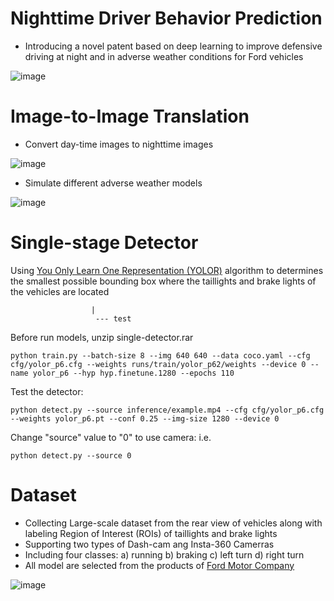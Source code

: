 # Nighttime Driver Behavior Prediction 

* Introducing a novel patent based on deep learning to improve defensive driving at night and in adverse weather conditions for Ford vehicles

![image](https://github.com/DeepCar/Taillight_Recognition/assets/96300226/f8ec26d3-e08c-440f-9cdb-d2b26864b15d)


# Image-to-Image Translation
* Convert day-time images to nighttime images
  
![image](https://github.com/DeepCar/Taillight_Recognition/assets/96300226/d2c80c30-e93b-4b8d-ad92-e69dcf8bdcf1)

* Simulate different adverse weather models

![image](https://github.com/DeepCar/Taillight_Recognition/assets/96300226/d7420b41-73ea-4c27-960b-12ee4828f98f)


# Single-stage Detector

Using [You Only Learn One Representation (YOLOR)](https://github.com/WongKinYiu/yolor) algorithm  to determines the smallest possible bounding box where the taillights and brake lights of the vehicles are located

``` yolor_dataset -----train
                  |
                   --- test
```

Before run models, unzip single-detector.rar
 
```
python train.py --batch-size 8 --img 640 640 --data coco.yaml --cfg cfg/yolor_p6.cfg --weights runs/train/yolor_p62/weights --device 0 --name yolor_p6 --hyp hyp.finetune.1280 --epochs 110
```

Test the detector:
```
python detect.py --source inference/example.mp4 --cfg cfg/yolor_p6.cfg --weights yolor_p6.pt --conf 0.25 --img-size 1280 --device 0
```
Change "source" value to "0" to use camera: i.e. 
```
python detect.py --source 0
```

# Dataset


* Collecting Large-scale dataset from the rear view of vehicles along with labeling Region of Interest (ROIs) of taillights and brake lights
* Supporting two types of Dash-cam ang Insta-360 Camerras
* Including four classes: a) running  b) braking c) left turn  d) right turn
* All model are selected from the products of [Ford Motor Company](https://www.ford.com/)

![image](https://github.com/DeepCar/Taillight_Recognition/assets/96300226/ea37ea5e-3f1c-4332-bad4-72799f289599)


